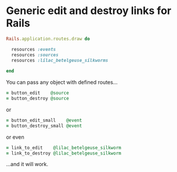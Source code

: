 # Generic edit and destroy links for Rails

```ruby
Rails.application.routes.draw do

  resources :events
  resources :sources
  resources :lilac_betelgeuse_silkworms
  
end
```

You can pass any object with defined routes...

```ruby
= button_edit    @source
= button_destroy @source
```

or

```ruby
= button_edit_small    @event
= button_destroy_small @event
```

or even

```ruby
= link_to_edit    @lilac_betelgeuse_silkworm
= link_to_destroy @lilac_betelgeuse_silkworm
```

...and it will work.
